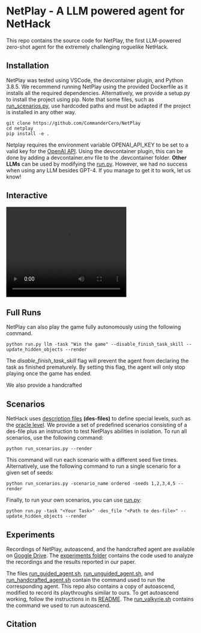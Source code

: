 # NetPlay - A LLM powered agent for NetHack
This repo contains the source code for NetPlay, the first LLM-powered
zero-shot agent for the extremely challenging roguelike NetHack. 

## Installation
NetPlay was tested using VSCode, the devcontainer plugin, and Python 3.8.5. We recommend running NetPlay using the provided Dockerfile as it installs all the required dependencies. Alternatively, we provide a setup.py to install the project using pip. Note that some files, such as [run_scenarios.py](run_scenarios.py), use hardcoded paths and must be adapted if the project is installed in any other way.

```console
git clone https://github.com/CommanderCero/NetPlay
cd netplay
pip install -e .
```

Netplay requires the environment variable OPENAI_API_KEY to be set to a valid key for the [OpenAI API](https://openai.com/blog/openai-api). Using the devcontainer plugin, this can be done by adding a devcontainer.env file to the .devcontainer folder. **Other LLMs** can be used by modifying the [run.py](run.py). However, we had no success when using any LLM besides GPT-4. If you manage to get it to work, let us know!


## Interactive
<video width="320" height="240" controls>
  <source src="media/gui_example.mp4" type="video/mp4">
</video>

## Full Runs
NetPlay can also play the game fully autonomously using the following command.
```console
python run.py llm -task "Win the game" --disable_finish_task_skill --update_hidden_objects --render
```
The *disable_finish_task_skill* flag will prevent the agent from declaring the task as finished prematurely. By setting this flag, the agent will only stop playing once the game has ended.

We also provide a handcrafted

## Scenarios
NetHack uses [description files](https://nethackwiki.com/wiki/Des-file_format) **(des-files)** to define special levels, such as the [oracle level](https://nethackwiki.com/wiki/The_Oracle). We provide a set of predefined scenarios consisting of a des-file plus an instruction to test NetPlays abilities in isolation. To run all scenarios, use the following command:
```console
python run_scenarios.py --render
```
This command will run each scenario with a different seed five times. Alternatively, use the following command to run a single scenario for a given set of seeds:
```console
python run_scenarios.py -scenario_name ordered -seeds 1,2,3,4,5 --render
```
Finally, to run your own scenarios, you can use [run.py](run.py):
```console
python run.py -task "<Your Task>" -des_file "<Path to des-file>" --update_hidden_objects --render
```

## Experiments
Recordings of NetPlay, autoascend, and the handcrafted agent are available on [Google Drive](https://drive.google.com/file/d/1Lkidie9UTlTm8bpfaHYIO4dxsA53Iofs/view?usp=sharing). The [experiments folder](experiments) contains the code used to analyze the recordings and the results reported in our paper.

The files [run_guided_agent.sh](experiments\run_guided_agent.sh), [run_unguided_agent.sh](experiments\run_guided_agent.sh), and [run_handcrafted_agent.sh](experiments\run_handcrafted_agent.sh) contain the command used to run the corresponding agent. This repo also contains a copy of autoascend, modified to record its playthroughs similar to ours. To get autoascend working, follow the instructions in its [README](autoascend\README.md). The [run_valkyrie.sh](autoascend\run_valkyrie.sh) contains the command we used to run autoascend.

## Citation